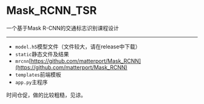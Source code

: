 # Mask_RCNN_TSR
一个基于Mask R-CNN的交通标志识别课程设计

***

* `model.h5`模型文件（文件较大，请在release中下载）
* `static`静态文件及结果
* `mrcnn`[https://github.com/matterport/Mask_RCNN](https://github.com/matterport/Mask_RCNN)
* `templates`前端模板
* `app.py`主程序

时间仓促，做的比较粗糙，见谅。

